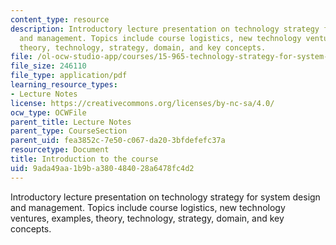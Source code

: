 ```yaml
---
content_type: resource
description: Introductory lecture presentation on technology strategy for system design
  and management. Topics include course logistics, new technology ventures, examples,
  theory, technology, strategy, domain, and key concepts.
file: /ol-ocw-studio-app/courses/15-965-technology-strategy-for-system-design-and-management-spring-2009/9ada49aa1b9ba380484028a6478fc4d2_MIT15_965S09_Lec01.pdf
file_size: 246110
file_type: application/pdf
learning_resource_types:
- Lecture Notes
license: https://creativecommons.org/licenses/by-nc-sa/4.0/
ocw_type: OCWFile
parent_title: Lecture Notes
parent_type: CourseSection
parent_uid: fea3852c-7e50-c067-da20-3bfdefefc37a
resourcetype: Document
title: Introduction to the course
uid: 9ada49aa-1b9b-a380-4840-28a6478fc4d2
---
```

Introductory lecture presentation on technology strategy for system design and management. Topics include course logistics, new technology ventures, examples, theory, technology, strategy, domain, and key concepts.